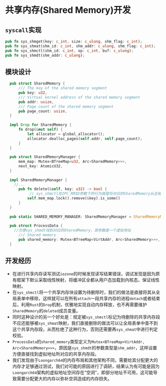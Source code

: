 # 共享内存(Shared Memory)开发

## `syscall`实现
```rust
pub fn sys_shmget(key: c_int, size: c_ulong, shm_flag: c_int);
pub fn sys_shmat(shm_id: c_int, shm_addr: c_ulong, shm_flag: c_int);
pub fn sys_shmctl(shm_id: c_int, op: c_int, buf: c_ulong);
pub fn sys_shmdt(shm_addr: c_ulong);
```
## 模块设计
```rust
  pub struct SharedMemory {
      /// The key of the shared memory segment
      pub key: u32,
      /// Virtual kernel address of the shared memory segment
      pub addr: usize,
      /// Page count of the shared memory segment
      pub page_count: usize,
  }
  
  impl Drop for SharedMemory {
      fn drop(&mut self) {
          let allocator = global_allocator();
          allocator.dealloc_pages(self.addr, self.page_count);
      }
  }
  
  pub struct SharedMemoryManager {
      mem_map: Mutex<BTreeMap<u32, Arc<SharedMemory>>>,
      next_key: AtomicU32,
  }
  
  impl SharedMemoryManager {
  	//...
      pub fn delete(&self, key: u32) -> bool {
           // sys_shmctl在IPC_RMID参数下的行为就是将对应的SharedMemory从全局的SHARED_MEMORY_MANAGER中remove
          self.mem_map.lock().remove(&key).is_some()
      }
  }
  
  pub static SHARED_MEMORY_MANAGER: SharedMemoryManager = SharedMemoryManager::new();
  
  pub struct ProcessData {
  	//方便sys_shmdt找到对应的SharedMemory，其参数是一个虚拟地址
      /// Shared memory
      pub shared_memory: Mutex<BTreeMap<VirtAddr, Arc<SharedMemory>>>,
  }
```


## 开发经历

- 在进行共享内存读写测试`iozone`的时候发现读写结果错误，调试发现是因为原有框架下默认采取线性映射，将缓冲区全都从用户态加载到内核态，保证线性映射。
- 在`sys_shmctl`将一个共享内存块设置为待删除时，我们的做法是直接将其从全局表单中移除，这样就可以在所有`attach`一段共享内存的进程`detach`或者结束后，利用`Rust`的`Drop`机制，优雅地实现自动内存释放，也不再需要维护`SharedMemory`的`deleted`成员变量。
- 同时这种设计的另一个好处是：规定被`sys_shmctl`标记为待删除的共享内存段不应还能够被`sys_shmat`映射，我们直接删除的做法可以让全局表单中查不到这个共享内存段，从而杜绝了这种行为，否则还需要再`sys_shmat`中进行判定校验。
- `ProcessData`的`shared_memory`类型定义为`Mutex<BTreeMap<VirtAddr, Arc<SharedMemory>>>`，原因是`sys_shmdt`的参数类型是`shm_addr`，这样设置方便直接找到虚拟地址所对应的共享内存段。
- 我们发现由于`Loongarch64`的内存布局和其他架构不同，需要给其分配更大的内存才足够通过测试，我们对可能的原因进行了调研，结果认为有可能是因为`Loongarch64`架构的虚拟地址空间存在“空洞”，即部分地址不可用，这可能导致需要分配更大的内存以弥补空洞造成的内存损失。





  
